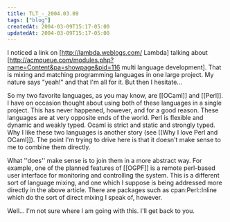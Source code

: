 ```yaml
---
title: TLT_-_2004.03.09
tags: ["blog"]
createdAt: 2004-03-09T15:17-05:00
updatedAt: 2004-03-09T15:17-05:00
---
```


I noticed a link on [http://lambda.weblogs.com/ Lambda] talking about [http://acmqueue.com/modules.php?name=Content&pa=showpage&pid=116 multi language development]. That is mixing and matching programming languages in one large project. My nature says "yeah!" and that I'm all for it. But then I hesitate...

So my two favorite languages, as you may know, are [[OCaml]] and [[Perl]]. I have on occasion thought about using both of these languages in a single project. This has never happened, however, and for a good reason. These languages are at very opposite ends of the world. Perl is flexible and dynamic and weakly typed. Ocaml is strict and static and strongly typed. Why I like these two languages is another story (see [[Why I love Perl and OCaml]]). The point I'm trying to drive here is that it doesn't make sense to me to combine them directly.

What ''does'' make sense is to join them in a more abstract way. For example, one of the planned features of [[OGPF]] is a remote perl-based user interface for monitoring and controlling the system. This is a different sort of language mixing, and one which I suppose is being addressed more directly in the above article. There are packages such as cpan:Perl::Inline which do the sort of direct mixing I speak of, however.

Well... I'm not sure where I am going with this. I'll get back to you.

